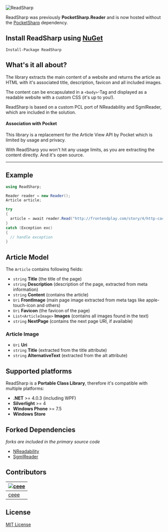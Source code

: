 ![ReadSharp](https://raw.github.com/ceee/ReadSharp/master/Assets/github-header.png)

ReadSharp was previously **PocketSharp.Reader** and is now hosted without the [PocketSharp](https://github.com/ceee/PocketSharp) dependency.

## Install ReadSharp using [NuGet](https://www.nuget.org/packages/ReadSharp/)

```
Install-Package ReadSharp
```


## What's it all about?

The library extracts the main content of a website and returns the article as HTML with it's associated title, description, favicon and all included images.

The content can be encapsulated in a `<body>`-Tag and displayed as a readable website with a custom CSS (it's up to you!).

ReadSharp is based on a custom PCL port of NReadability and SgmlReader, which are included in the solution.

#### Association with Pocket

This library is a replacement for the Article View API by Pocket which is  limited by usage and privacy.

With ReadSharp you won't hit any usage limits, as you are extracting the content directly. And it's open source.

---

## Example

```csharp
using ReadSharp;

Reader reader = new Reader();
Article article;

try
{
  article = await reader.Read("http://frontendplay.com/story/4/http-caching-demystified-part-2-implementation");
}
catch (Exception exc)
{
  // handle exception
}
```

## Article Model

The `Article` contains following fields:

- `string` **Title** (the title of the page)
- `string` **Description** (description of the page, extracted from meta information)
- `string` **Content** (contains the article)
- `Uri` **FrontImage** (main page image extracted from meta tags like apple-touch-icon and others)
- `Uri` **Favicon** (the favicon of the page)
- `List<ArticleImage>` **Images** (contains all images found in the text)
- `string` **NextPage** (contains the next page URI, if available)

### Article Image

- `Uri` **Uri**
- `string` **Title** (extracted from the title attribute)
- `string` **AlternativeText** (extracted from the alt attribute)

## Supported platforms

ReadSharp is a **Portable Class Library**, therefore it's compatible with multiple platforms:

- **.NET** >= 4.0.3 (including WPF)
- **Silverlight** >= 4
- **Windows Phone** >= 7.5
- **Windows Store**

## Forked Dependencies

_forks are included in the primary source code_

- [NReadability](https://github.com/marek-stoj/NReadability)
- [SgmlReader](https://github.com/MindTouch/SGMLReader)

## Contributors
| [![ceee](http://gravatar.com/avatar/9c61b1f4307425f12f05d3adb930ba66?s=70)](https://github.com/ceee "Tobias Klika") |
|---|
| [ceee](https://github.com/ceee) |

## License

[MIT License](https://github.com/ceee/ReadSharp/blob/master/LICENSE-MIT)
